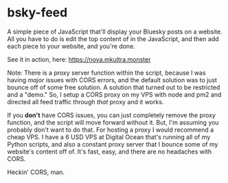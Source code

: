 # bsky-feed
A simple piece of JavaScript that'll display your Bluesky posts on a website. All you have to do is edit the top content of in the JavaScript, and then add each piece to your website, and you're done.

See it in action, here: https://nova.mkultra.monster

Note: There is a proxy server function within the script, because I was having *major* issues with CORS errors, and the default solution was to just bounce off of some free solution. A solution that turned out to be restricted and a "demo." So, I setup a CORS proxy on my VPS with node and pm2 and directed all feed traffic through *that* proxy and it works.

If you **don't** have CORS issues, you can just completely remove the proxy function, and the script will move forward without it. But, I'm assuming you probably don't want to do that. For hosting a proxy I would recommend a cheap VPS. I have a 6 USD VPS at Digital Ocean that's running all of my Python scripts, and also a constant proxy server that I bounce some of my website's content off of. It's fast, easy, and there are no headaches with CORS.

Heckin' CORS, man.
